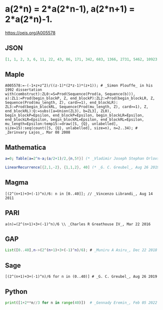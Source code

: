 # a\(2\*n\) \= 2\*a\(2\*n\-1\), a\(2\*n\+1\) \= 2\*a\(2\*n\)\-1\.
https://oeis.org/A005578
## JSON
```JSON
[1, 1, 2, 3, 6, 11, 22, 43, 86, 171, 342, 683, 1366, 2731, 5462, 10923, 21846, 43691, 87382, 174763, 349526, 699051, 1398102, 2796203, 5592406, 11184811, 22369622, 44739243, 89478486, 178956971, 357913942, 715827883, 1431655766]
```
## Maple
```Maple
A005578:=-(-1+z+z^2)/((z-1)*(2*z-1)*(z+1)); # _Simon Plouffe_ in his 1992 dissertation
with(combstruct):ZL0:=S=Prod(Sequence(Prod(a, Sequence(b))), a):ZL1:=Prod(begin_blockP, Z, end_blockP):ZL2:=Prod(begin_blockLR, Z, Sequence(Prod(mu_length, Z), card>=1), end_blockLR): ZL3:=Prod(begin_blockRL, Sequence(Prod(mu_length, Z), card>=1), Z, end_blockRL):Q:=subs([a=Union(ZL3), b=ZL3], ZL0), begin_blockP=Epsilon, end_blockP=Epsilon, begin_blockLR=Epsilon, end_blockLR=Epsilon, begin_blockRL=Epsilon, end_blockRL=Epsilon, mu_length=Epsilon:temp15:=draw([S, {Q}, unlabelled], size=15):seq(count([S, {Q}, unlabelled], size=n), n=2..34); # _Zerinvary Lajos_, Mar 08 2008
```
## Mathematica
```Mathematica
a=0; Table[a=2^n-a;(a/2+1)/2,{n,5!}] (* _Vladimir Joseph Stephan Orlovsky_, Nov 22 2009 *)
```
```Mathematica
LinearRecurrence[{2,1,-2}, {1,1,2}, 40] (* _G. C. Greubel_, Aug 26 2019 *)
```
## Magma
```Magma
[(2^(n+1)+3+(-1)^n)/6: n in [0..40]]; // _Vincenzo Librandi_, Aug 14 2011
```
## PARI
```PARI
a(n)=(2^(n+1)+3+(-1)^n)/6 \\ _Charles R Greathouse IV_, Mar 22 2016
```
## GAP
```GAP
List([0..40],n->(2^(n+1)+3+(-1)^n)/6); # _Muniru A Asiru_, Dec 22 2018
```
## Sage
```Sage
[(2^(n+1)+3+(-1)^n)/6 for n in (0..40)] # _G. C. Greubel_, Aug 26 2019
```
## Python
```Python
print([1+2**n//3 for n in range(40)])  # _Gennady Eremin_, Feb 05 2022
```
